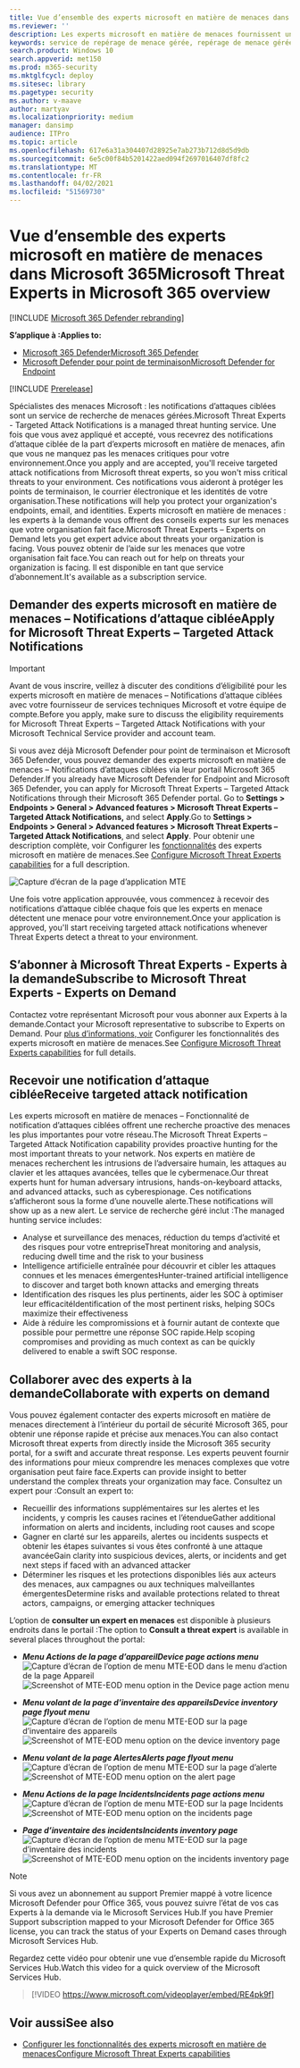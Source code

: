 ```yaml
---
title: Vue d’ensemble des experts microsoft en matière de menaces dans Microsoft 365 Defender
ms.reviewer: ''
description: Les experts microsoft en matière de menaces fournissent une couche supplémentaire d’expertise à Microsoft 365 Defender.
keywords: service de repérage de menace gérée, repérage de menace gérée, service de détection et réponse gérée (MDR), MTE, Experts microsoft en matière de menaces
search.product: Windows 10
search.appverid: met150
ms.prod: m365-security
ms.mktglfcycl: deploy
ms.sitesec: library
ms.pagetype: security
ms.author: v-maave
author: martyav
ms.localizationpriority: medium
manager: dansimp
audience: ITPro
ms.topic: article
ms.openlocfilehash: 617e6a31a304407d28925e7ab273b712d8d5d9db
ms.sourcegitcommit: 6e5c00f84b5201422aed094f2697016407df8fc2
ms.translationtype: MT
ms.contentlocale: fr-FR
ms.lasthandoff: 04/02/2021
ms.locfileid: "51569730"
---
```

# <a name="microsoft-threat-experts-in-microsoft-365-overview"></a><span data-ttu-id="3a969-104">Vue d’ensemble des experts microsoft en matière de menaces dans Microsoft 365</span><span class="sxs-lookup"><span data-stu-id="3a969-104">Microsoft Threat Experts in Microsoft 365 overview</span></span>

[!INCLUDE [Microsoft 365 Defender rebranding](../includes/microsoft-defender.md)]

<span data-ttu-id="3a969-105">**S’applique à :**</span><span class="sxs-lookup"><span data-stu-id="3a969-105">**Applies to:**</span></span>

- [<span data-ttu-id="3a969-106">Microsoft 365 Defender</span><span class="sxs-lookup"><span data-stu-id="3a969-106">Microsoft 365 Defender</span></span>](https://go.microsoft.com/fwlink/?linkid=2118804)
- [<span data-ttu-id="3a969-107">Microsoft Defender pour point de terminaison</span><span class="sxs-lookup"><span data-stu-id="3a969-107">Microsoft Defender for Endpoint</span></span>](https://go.microsoft.com/fwlink/p/?linkid=2154037)

[!INCLUDE [Prerelease](../includes/prerelease.md)]

<span data-ttu-id="3a969-108">Spécialistes des menaces Microsoft : les notifications d’attaques ciblées sont un service de recherche de menaces gérées.</span><span class="sxs-lookup"><span data-stu-id="3a969-108">Microsoft Threat Experts - Targeted Attack Notifications is a managed threat hunting service.</span></span> <span data-ttu-id="3a969-109">Une fois que vous avez appliqué et accepté, vous recevrez des notifications d’attaque ciblée de la part d’experts microsoft en matière de menaces, afin que vous ne manquez pas les menaces critiques pour votre environnement.</span><span class="sxs-lookup"><span data-stu-id="3a969-109">Once you apply and are accepted, you'll receive targeted attack notifications from Microsoft threat experts, so you won't miss critical threats to your environment.</span></span> <span data-ttu-id="3a969-110">Ces notifications vous aideront à protéger les points de terminaison, le courrier électronique et les identités de votre organisation.</span><span class="sxs-lookup"><span data-stu-id="3a969-110">These notifications will help you protect your organization's endpoints, email, and identities.</span></span>
<span data-ttu-id="3a969-111">Experts microsoft en matière de menaces : les experts à la demande vous offrent des conseils experts sur les menaces que votre organisation fait face.</span><span class="sxs-lookup"><span data-stu-id="3a969-111">Microsoft Threat Experts – Experts on Demand lets you get expert advice about threats your organization is facing.</span></span> <span data-ttu-id="3a969-112">Vous pouvez obtenir de l’aide sur les menaces que votre organisation fait face.</span><span class="sxs-lookup"><span data-stu-id="3a969-112">You can reach out for help on threats your organization is facing.</span></span> <span data-ttu-id="3a969-113">Il est disponible en tant que service d’abonnement.</span><span class="sxs-lookup"><span data-stu-id="3a969-113">It's available as a subscription service.</span></span>

## <a name="apply-for-microsoft-threat-experts--targeted-attack-notifications"></a><span data-ttu-id="3a969-114">Demander des experts microsoft en matière de menaces – Notifications d’attaque ciblée</span><span class="sxs-lookup"><span data-stu-id="3a969-114">Apply for Microsoft Threat Experts – Targeted Attack Notifications</span></span>

> [!IMPORTANT]
> <span data-ttu-id="3a969-115">Avant de vous inscrire, veillez à discuter des conditions d’éligibilité pour les experts microsoft en matière de menaces – Notifications d’attaque ciblées avec votre fournisseur de services techniques Microsoft et votre équipe de compte.</span><span class="sxs-lookup"><span data-stu-id="3a969-115">Before you apply, make sure to discuss the eligibility requirements for Microsoft Threat Experts – Targeted Attack Notifications  with your Microsoft Technical Service provider and account team.</span></span>

<span data-ttu-id="3a969-116">Si vous avez déjà Microsoft Defender pour point de terminaison et Microsoft 365 Defender, vous pouvez demander des experts microsoft en matière de menaces – Notifications d’attaques ciblées via leur portail Microsoft 365 Defender.</span><span class="sxs-lookup"><span data-stu-id="3a969-116">If you already have Microsoft Defender for Endpoint and Microsoft 365 Defender, you can apply for Microsoft Threat Experts – Targeted Attack Notifications through their Microsoft 365 Defender portal.</span></span> <span data-ttu-id="3a969-117">Go to **Settings > Endpoints > General > Advanced features > Microsoft Threat Experts – Targeted Attack Notifications,** and select **Apply**.</span><span class="sxs-lookup"><span data-stu-id="3a969-117">Go to **Settings > Endpoints > General > Advanced features > Microsoft Threat Experts – Targeted Attack Notifications**, and select **Apply**.</span></span> <span data-ttu-id="3a969-118">Pour obtenir une description complète, voir Configurer les [fonctionnalités](./configure-microsoft-threat-experts.md) des experts microsoft en matière de menaces.</span><span class="sxs-lookup"><span data-stu-id="3a969-118">See [Configure Microsoft Threat Experts capabilities](./configure-microsoft-threat-experts.md) for a full description.</span></span>

![Capture d’écran de la page d’application MTE](../../media/mte/mte-collaboratewithmte.png)

<span data-ttu-id="3a969-120">Une fois votre application approuvée, vous commencez à recevoir des notifications d’attaque ciblée chaque fois que les experts en menace détectent une menace pour votre environnement.</span><span class="sxs-lookup"><span data-stu-id="3a969-120">Once your application is approved, you'll start receiving targeted attack notifications whenever Threat Experts detect a threat to your environment.</span></span>

## <a name="subscribe-to-microsoft-threat-experts---experts-on-demand"></a><span data-ttu-id="3a969-121">S’abonner à Microsoft Threat Experts - Experts à la demande</span><span class="sxs-lookup"><span data-stu-id="3a969-121">Subscribe to Microsoft Threat Experts - Experts on Demand</span></span>

<span data-ttu-id="3a969-122">Contactez votre représentant Microsoft pour vous abonner aux Experts à la demande.</span><span class="sxs-lookup"><span data-stu-id="3a969-122">Contact your Microsoft representative to subscribe to Experts on Demand.</span></span>  <span data-ttu-id="3a969-123">Pour [plus d’informations, voir](./configure-microsoft-threat-experts.md) Configurer les fonctionnalités des experts microsoft en matière de menaces.</span><span class="sxs-lookup"><span data-stu-id="3a969-123">See [Configure Microsoft Threat Experts capabilities](./configure-microsoft-threat-experts.md) for full details.</span></span>

## <a name="receive-targeted-attack-notification"></a><span data-ttu-id="3a969-124">Recevoir une notification d’attaque ciblée</span><span class="sxs-lookup"><span data-stu-id="3a969-124">Receive targeted attack notification</span></span>

<span data-ttu-id="3a969-125">Les experts microsoft en matière de menaces – Fonctionnalité de notification d’attaques ciblées offrent une recherche proactive des menaces les plus importantes pour votre réseau.</span><span class="sxs-lookup"><span data-stu-id="3a969-125">The Microsoft Threat Experts – Targeted Attack Notification capability provides proactive hunting for the most important threats to your network.</span></span> <span data-ttu-id="3a969-126">Nos experts en matière de menaces recherchent les intrusions de l’adversaire humain, les attaques au clavier et les attaques avancées, telles que le cybermenace.</span><span class="sxs-lookup"><span data-stu-id="3a969-126">Our threat experts hunt for human adversary intrusions, hands-on-keyboard attacks, and advanced attacks, such as cyberespionage.</span></span> <span data-ttu-id="3a969-127">Ces notifications s’afficheront sous la forme d’une nouvelle alerte.</span><span class="sxs-lookup"><span data-stu-id="3a969-127">These notifications will show up as a new alert.</span></span> <span data-ttu-id="3a969-128">Le service de recherche géré inclut :</span><span class="sxs-lookup"><span data-stu-id="3a969-128">The managed hunting service includes:</span></span>

- <span data-ttu-id="3a969-129">Analyse et surveillance des menaces, réduction du temps d’activité et des risques pour votre entreprise</span><span class="sxs-lookup"><span data-stu-id="3a969-129">Threat monitoring and analysis, reducing dwell time and the risk to your business</span></span>
- <span data-ttu-id="3a969-130">Intelligence artificielle entraînée pour découvrir et cibler les attaques connues et les menaces émergentes</span><span class="sxs-lookup"><span data-stu-id="3a969-130">Hunter-trained artificial intelligence to discover and target both known attacks and emerging threats</span></span>
- <span data-ttu-id="3a969-131">Identification des risques les plus pertinents, aider les SOC à optimiser leur efficacité</span><span class="sxs-lookup"><span data-stu-id="3a969-131">Identification of the most pertinent risks, helping SOCs maximize their effectiveness</span></span>
- <span data-ttu-id="3a969-132">Aide à réduire les compromissions et à fournir autant de contexte que possible pour permettre une réponse SOC rapide.</span><span class="sxs-lookup"><span data-stu-id="3a969-132">Help scoping compromises and providing as much context as can be quickly delivered to enable a swift SOC response.</span></span>

## <a name="collaborate-with-experts-on-demand"></a><span data-ttu-id="3a969-133">Collaborer avec des experts à la demande</span><span class="sxs-lookup"><span data-stu-id="3a969-133">Collaborate with experts on demand</span></span>

<span data-ttu-id="3a969-134">Vous pouvez également contacter des experts microsoft en matière de menaces directement à l’intérieur du portail de sécurité Microsoft 365, pour obtenir une réponse rapide et précise aux menaces.</span><span class="sxs-lookup"><span data-stu-id="3a969-134">You can also contact Microsoft threat experts from directly inside the Microsoft 365 security portal, for a swift and accurate threat response.</span></span>  <span data-ttu-id="3a969-135">Les experts peuvent fournir des informations pour mieux comprendre les menaces complexes que votre organisation peut faire face.</span><span class="sxs-lookup"><span data-stu-id="3a969-135">Experts can provide insight to better understand the complex threats your organization may face.</span></span>  <span data-ttu-id="3a969-136">Consultez un expert pour :</span><span class="sxs-lookup"><span data-stu-id="3a969-136">Consult an expert to:</span></span>

- <span data-ttu-id="3a969-137">Recueillir des informations supplémentaires sur les alertes et les incidents, y compris les causes racines et l’étendue</span><span class="sxs-lookup"><span data-stu-id="3a969-137">Gather additional information on alerts and incidents, including root causes and scope</span></span>
- <span data-ttu-id="3a969-138">Gagner en clarté sur les appareils, alertes ou incidents suspects et obtenir les étapes suivantes si vous êtes confronté à une attaque avancée</span><span class="sxs-lookup"><span data-stu-id="3a969-138">Gain clarity into suspicious devices, alerts, or incidents and get next steps if faced with an advanced attacker</span></span>
- <span data-ttu-id="3a969-139">Déterminer les risques et les protections disponibles liés aux acteurs des menaces, aux campagnes ou aux techniques malveillantes émergentes</span><span class="sxs-lookup"><span data-stu-id="3a969-139">Determine risks and available protections related to threat actors, campaigns, or emerging attacker techniques</span></span>

<span data-ttu-id="3a969-140">L’option de **consulter un expert en menaces** est disponible à plusieurs endroits dans le portail :</span><span class="sxs-lookup"><span data-stu-id="3a969-140">The option to **Consult a threat expert** is available in several places throughout the portal:</span></span>

- <span data-ttu-id="3a969-141"><i>**Menu Actions de la page d’appareil**</i></span><span class="sxs-lookup"><span data-stu-id="3a969-141"><i>**Device page actions menu**</i></span></span><BR>
<span data-ttu-id="3a969-142">![Capture d’écran de l’option de menu MTE-EOD dans le menu d’action de la page Appareil](../../media/mte/device-actions-mte-highlighted.png)</span><span class="sxs-lookup"><span data-stu-id="3a969-142">![Screenshot of MTE-EOD menu option in the Device page action menu](../../media/mte/device-actions-mte-highlighted.png)</span></span>

- <span data-ttu-id="3a969-143"><i>**Menu volant de la page d’inventaire des appareils**</i></span><span class="sxs-lookup"><span data-stu-id="3a969-143"><i>**Device inventory page flyout menu**</i></span></span><BR>
<span data-ttu-id="3a969-144">![Capture d’écran de l’option de menu MTE-EOD sur la page d’inventaire des appareils](../../media/mte/device-inventory-mte-highlighted.png)</span><span class="sxs-lookup"><span data-stu-id="3a969-144">![Screenshot of MTE-EOD menu option on the device inventory page](../../media/mte/device-inventory-mte-highlighted.png)</span></span>

- <span data-ttu-id="3a969-145"><i>**Menu volant de la page Alertes**</i></span><span class="sxs-lookup"><span data-stu-id="3a969-145"><i>**Alerts page flyout menu**</i></span></span><BR>
<span data-ttu-id="3a969-146">![Capture d’écran de l’option de menu MTE-EOD sur la page d’alerte](../../media/mte/alerts-actions-mte-highlighted.png)</span><span class="sxs-lookup"><span data-stu-id="3a969-146">![Screenshot of MTE-EOD menu option on the alert page](../../media/mte/alerts-actions-mte-highlighted.png)</span></span>

- <span data-ttu-id="3a969-147"><i>**Menu Actions de la page Incidents**</i></span><span class="sxs-lookup"><span data-stu-id="3a969-147"><i>**Incidents page actions menu**</i></span></span><BR>
<span data-ttu-id="3a969-148">![Capture d’écran de l’option de menu MTE-EOD sur la page Incidents](../../media/mte/incidents-action-mte-highlighted.png)</span><span class="sxs-lookup"><span data-stu-id="3a969-148">![Screenshot of MTE-EOD menu option on the incidents page](../../media/mte/incidents-action-mte-highlighted.png)</span></span>

- <span data-ttu-id="3a969-149"><i>**Page d’inventaire des incidents**</i></span><span class="sxs-lookup"><span data-stu-id="3a969-149"><i>**Incidents inventory page**</i></span></span><BR>
<span data-ttu-id="3a969-150">![Capture d’écran de l’option de menu MTE-EOD sur la page d’inventaire des incidents](../../media/mte/incidents-inventory-mte-highlighted.png)</span><span class="sxs-lookup"><span data-stu-id="3a969-150">![Screenshot of MTE-EOD menu option on the incidents inventory page](../../media/mte/incidents-inventory-mte-highlighted.png)</span></span>

> [!NOTE]
> <span data-ttu-id="3a969-151">Si vous avez un abonnement au support Premier mappé à votre licence Microsoft Defender pour Office 365, vous pouvez suivre l’état de vos cas Experts à la demande via le Microsoft Services Hub.</span><span class="sxs-lookup"><span data-stu-id="3a969-151">If you have Premier Support subscription mapped to your Microsoft Defender for Office 365 license, you can track the status of your Experts on Demand cases through Microsoft Services Hub.</span></span>

<span data-ttu-id="3a969-152">Regardez cette vidéo pour obtenir une vue d’ensemble rapide du Microsoft Services Hub.</span><span class="sxs-lookup"><span data-stu-id="3a969-152">Watch this video for a quick overview of the Microsoft Services Hub.</span></span>

> [!VIDEO https://www.microsoft.com/videoplayer/embed/RE4pk9f]

## <a name="see-also"></a><span data-ttu-id="3a969-153">Voir aussi</span><span class="sxs-lookup"><span data-stu-id="3a969-153">See also</span></span>

- [<span data-ttu-id="3a969-154">Configurer les fonctionnalités des experts microsoft en matière de menaces</span><span class="sxs-lookup"><span data-stu-id="3a969-154">Configure Microsoft Threat Experts capabilities</span></span>](./configure-microsoft-threat-experts.md)
